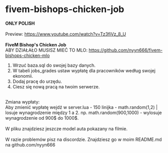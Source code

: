 # fivem-bishops-chicken-job

<b> ONLY POLISH </b>
<br>
<br>
Preview: https://www.youtube.com/watch?v=Tz3fiVz_8_U
<br>
<br>
<b>FiveM Bishop's Chicken Job</b>
<br>
ABY DZIAŁAŁO MUSISZ MIEĆ TO MLO: https://github.com/nyyn666/fivem-bishops-chicken-mlo
<br>
1. Wrzuć baza.sql do swojej bazy danych.
2. W tabeli jobs_grades ustaw wypłatę dla pracowników według swojej ekonomii.
3. Dodaj pracę do urzędu.
4. Ciesz się nową pracą na twoim serwerze.
<br>
Zmiana wypłaty:
<br>
Aby zmienić wypłatę wejdź w server.lua - 150 linijka - math.random(1,2) | losuje wynagrodzenie między 1 a 2. np. math.random(900,1000) - wylosuje wynagrodzenie od 900$ do 1000$.
<br>
<br>
W pliku znajdziesz jeszcze model auta pokazany na filmie.
<br>
<br>
W razie problemów pisz na discordzie. Znajdziesz go w moim README.md na github.com/nyyn666
